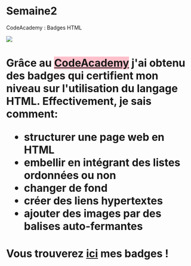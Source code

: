 # Semaine2
CodeAcademy :  Badges HTML 
<body>
    <img src ="https://camo.githubusercontent.com/683f48e9250c1dd1a83cd6607e099ac91153185a/687474703a2f2f7777772e6d6f6f636c61622e636c75622f6174746163686d656e74732f6c6f676f5f636f6465636164656d792d706e672e38332f">
    <h1> Grâce au 
         <a href= "https://www.codecademy.com/users/sandytheB/achievements"; style= "background-color:pink">CodeAcademy</a>
         j'ai obtenu des badges qui certifient mon niveau sur l'utilisation du langage HTML. Effectivement, je sais comment:
            <ul>
                <li>structurer une page web en HTML</li>
                <li>embellir en intégrant des listes ordonnées ou non</li>
                <li>changer de fond</li>
                <li>créer des liens hypertextes</li>
                <li>ajouter des images par des balises auto-fermantes</li>
            </ul>
     </h1>
    <h1> Vous trouverez <a href= "https://www.codecademy.com/users/sandytheB/achievements">ici</a> mes badges !</h1>
   
         
</body>